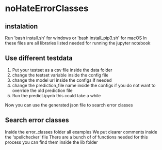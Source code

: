# noHateErrorClasses

## instalation

Run 'bash install.sh' for windows or 'bash install_pip3.sh' for macOS
In these files are all libraries listed needed for running the jupyter notebook

## Use different testdata

1. Put your testset as a csv file inside the data folder
2. change the testset variable inside the config file
3. change the model url inside the configs if needed
4. change the prediction_file name inside the configs if you do not want to override the old prediction file
5. Run the predict.ipynb this could take a while

Now you can use the generated json file to search error classes

## Search error classes

Inside the error_classes folder all examples
We put clearer comments inside the 'spellchecker' file
There are a bunch of of functions needed for this process
you can find them inside the lib folder